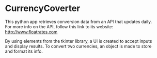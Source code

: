 # CurrencyCoverter
This python app retrieves conversion data from an API that updates daily. For more info on the API, follow this link to its website: http://www.floatrates.com

By using elements from the tkinter library, a UI is created to accept inputs and display results.
To convert two currencies, an object is made to store and format its info.
